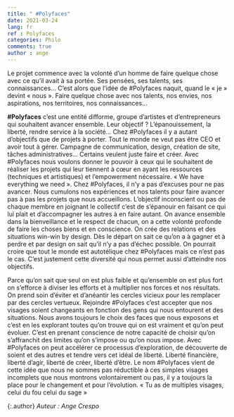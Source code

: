 ```yaml
---
title: " #Polyfaces"
date: 2021-03-24
lang: fr
ref : Polyfaces
categories: Philo
comments: true
author : ange
---
```


Le projet commence avec la volonté d’un homme de faire quelque chose avec ce qu’il avait à sa portée. Ses pensées, ses talents, ses connaissances… C’est alors que l’idée de #Polyfaces naquit, quand le « je » devint « nous ».
Faire quelque chose avec nos talents, nos envies, nos aspirations, nos territoires, nos connaissances…

 **#Polyfaces** c’est une entité difforme, groupe d’artistes et d’entrepreneurs qui souhaitent avancer ensemble. Leur objectif ? L’épanouissement, la liberté, rendre service à la société… Chez #Polyfaces il y a autant d’objectifs que de projets à porter.
Tout le monde ne veut pas être CEO et avoir tout à gérer. Campagne de communication, design, création de site, tâches administratives… Certains veulent juste faire et créer. Avec #Polyfaces nous voulons donner le pouvoir à ceux qui le souhaitent de réaliser les projets qui leur tiennent à cœur en ayant les ressources (techniques et artistiques) et l’empowerment nécessaire. 
« We have everything we need ». Chez #Polyfaces, il n’y a pas d’excuses pour ne pas avancer. Nous cumulons nos expériences et nos talents pour faire avancer pas à pas les projets que nous accueillons. 
L’objectif inconscient ou pas de chaque membre en joignant le collectif c’est de s’épanouir en faisant ce qui lui plait et d’accompagner les autres à en faire autant. On avance ensemble dans la bienveillance et le respect de chacun, on a cette volonté profonde de faire les choses biens et en conscience. On crée des relations et des situations win-win by design. Dès le départ on sait ce qu’on a à gagner et à perdre et par design on sait qu’il n’y a pas d’échec possible. On pourrait croire que tout le monde est autotélique chez #Polyfaces mais ce n’est pas le cas. C’est justement cette diversité qui nous permet aussi d’atteindre nos objectifs.

Parce qu’on sait que seul on est plus faible et qu’ensemble on est plus fort on s’efforce à diviser les efforts et à multiplier nos forces et nos résultats. On prend soin d’éviter et d’anéantir les cercles vicieux pour les remplacer par des cercles vertueux. 
Rejoindre #Polyfaces c’est accepter que nos visages soient changeants en fonction des gens qui nous entourent et des situations. Nous avons toujours le choix des faces que nous exposons et c’est en les explorant toutes qu’on trouve qui on est vraiment et qu’on peut évoluer. C’est en prenant conscience de notre capacité de choisir qu’on s’affranchit des limites qu’on s’impose ou qu’on nous impose. Avec #Polyfaces on peut accélérer ce processus d’exploration, de découverte de soient et des autres et tendre vers cet idéal de liberté. Liberté financière, liberté d’agir, liberté de créer, liberté d’être.
Le nom #Polyfaces vient de cette idée que nous ne sommes pas réductible à ces simples visages incomplets que nous montrons volontairement ou pas, il y a toujours la place pour le changement et pour l’évolution. 
« Tu as de multiples visages, celui du fou celui du sage »

{:.author}
*Auteur :  Ange Crespo*